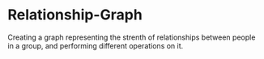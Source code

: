 # Relationship-Graph

Creating a graph representing the strenth of relationships between people in a group, and performing different operations on it.

